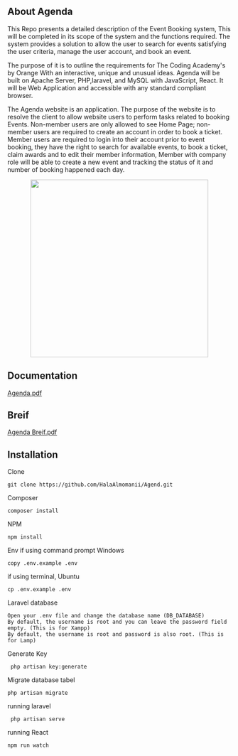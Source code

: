 

## About Agenda

This Repo presents a detailed description of the Event Booking system, This will
be completed in its scope of the system and the functions required. The system provides a
solution to allow the user to search for events satisfying the user criteria, manage the user
account, and book an event.

The purpose of it is to outline the requirements for The Coding Academy's by Orange
With an interactive, unique and unusual ideas. Agenda will be built on Apache Server,
PHP,laravel, and MySQL with JavaScript, React. It will be Web Application and accessible with
any standard compliant browser.

The Agenda website is an application. The purpose of the website is to resolve the client to
allow website users to perform tasks related to booking Events. Non-member users are only
allowed to see Home Page; non-member users are required to create an account in order to book
a ticket. Member users are required to login into their account prior to event booking, they have
the right to search for available events, to book a ticket, claim awards and to edit their member
information, Member with company role will be able to create a new event and tracking the
status of it and number of booking happened each day.





<p align="center"><img src="https://colorlib.com/preview/theme/agenda/images/logo-2.png" width="400"></p>


## Documentation
<a href='https://github.com/HalaAlmomanii/masterpiece-Hala_Al-momani/blob/master/Documents/SRS.pdf'>Agenda.pdf</a>

## Breif
<a href='https://github.com/HalaAlmomanii/masterpiece-Hala_Al-momani/blob/master/Documents/project%20breif.pdf'>Agenda Breif.pdf</a>

## Installation 
Clone 
```
git clone https://github.com/HalaAlmomanii/Agend.git

```
Composer

``` 
composer install 

```
NPM
```
npm install

```
Env
if using command prompt Windows

```
copy .env.example .env 
```
if using terminal, Ubuntu
```
cp .env.example .env 
```


Laravel database

```
Open your .env file and change the database name (DB_DATABASE)  
By default, the username is root and you can leave the password field empty. (This is for Xampp) 
By default, the username is root and password is also root. (This is for Lamp)

```
Generate Key
```
 php artisan key:generate
```
Migrate database tabel
```
php artisan migrate
```
running laravel
```
 php artisan serve
```
running React
```
npm run watch 

```
